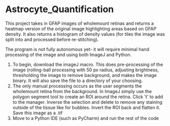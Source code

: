 # Astrocyte_Quantification
This project takes in GFAP images of wholemount retinas and returns a heatmap version of the original image highlighting areas based on GFAP density. It also returns a histogram of density values (for tiles the image was split into and processed before re-stitching).

The program is not fully autonomous yet- it will require minimal hand processing of the image and using both ImageJ and Python. 

1. To begin, download the imageJ macro. This does pre-processing of the image (rolling-ball processing with 50 px radius, adjusting brightness, thresholding the image to remove background, and makes the image binary. It will also save the file to a directory of your choosing.
2. The only manual processing occurs as the user segments the wholemount retina from the background. In ImageJ simply use the polygon segment tool to create an ROI around the retina. Click 't' to add to the manager. Inverse the selection and delete to remove any staining outside of the tissue like for bubbles. Invert the ROI back and flatten it. Save this image as a .tif
3. Move to a Python IDE (such as PyCharm) and run the rest of the code
